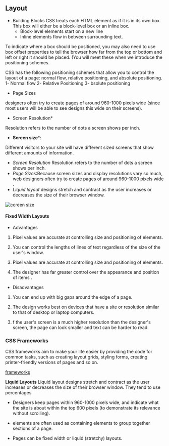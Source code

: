 
## Layout
- Building Blocks
CSS treats each HTML element as if it is in its own box. This box will either be a block-level box or an inline box.
   -  Block-level elements start on a new line
   - Inline elements flow in between surrounding text.



To indicate where a box should be positioned, you may also need to use 
box offset properties to tell the browser how far from the top or bottom and left or right it should be placed. (You will meet these when we introduce the positioning schemes.

CSS has the following positioning schemes that allow you to control 
the layout of a page: normal flow, relative positioning, and absolute 
positioning. 
1- Normal flow
2- Relative Positioning
3- bsolute positioning

- Page Sizes

designers often try to create pages of around 960-1000 pixels wide 
(since most users will be able to see designs this wide on their screens).

- Screen Resolution*

Resolution refers to the number of dots a screen shows per inch.

- **Screen size***:

Different visitors to your site will have different sized screens that show different amounts of information.
 - *Screen Resolution* Resolution refers to the number of dots a screen shows per inch.
 - *Page Sizes*:Because screen sizes and display resolutions vary so much, web designers often try to create pages of around 960-1000 pixels wide .
 - *Liquid layout* designs stretch and contract as the user increases 
or decreases the size of their browser window.


![ccreen size](https://i.pinimg.com/originals/74/4b/63/744b63e293b30043c1ddd875a3e894df.png)

#### Fixed Width **Layouts**

- Advantages
1. Pixel values are accurate at controlling size and positioning of elements.
2.  You can control the lengths of lines of text regardless of the size of the user's window.
1. Pixel values are accurate at controlling size and positioning of elements.

3.  The designer has far greater control over the appearance 
and position of items .



- Disadvantages
1.  You can end up with big gaps around the edge of a page.
2.  The design works best on devices that have a site or 
resolution similar to that of desktop or laptop computers.

3. f the user's screen is a much higher resolution than the designer's screen, the page 
can look smaller and text can be harder to read.

### CSS Frameworks
CSS frameworks aim to make your life easier by providing the code for 
common tasks, such as creating layout grids, styling forms, creating 
printer-friendly versions of pages and so on.

[frameworks](https://kimsoko.medium.com/the-purpose-framework-6081c96962a)

**Liquid Layouts**
Liquid layout designs stretch and contract as the user increases 
or decreases the size of their browser window. They tend to 
use percentages


- Designers keep pages within 960-1000 pixels wide, and indicate what the site is about within the top 600 pixels (to demonstrate its relevance without scrolling).

- <div> elements are often used as containing elements to group together sections of a page.

- Pages can be fixed width or liquid (stretchy) layouts.

